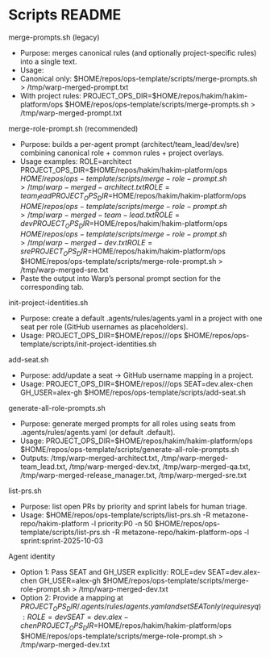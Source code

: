 # Scripts README

merge-prompts.sh (legacy)
- Purpose: merges canonical rules (and optionally project-specific rules) into a single text.
- Usage:
- Canonical only: $HOME/repos/ops-template/scripts/merge-prompts.sh > /tmp/warp-merged-prompt.txt
- With project rules: PROJECT_OPS_DIR=$HOME/repos/hakim/hakim-platform/ops $HOME/repos/ops-template/scripts/merge-prompts.sh > /tmp/warp-merged-prompt.txt

merge-role-prompt.sh (recommended)
- Purpose: builds a per-agent prompt (architect/team_lead/dev/sre) combining canonical role + common rules + project overlays.
- Usage examples:
  ROLE=architect PROJECT_OPS_DIR=$HOME/repos/hakim/hakim-platform/ops $HOME/repos/ops-template/scripts/merge-role-prompt.sh > /tmp/warp-merged-architect.txt
  ROLE=team_lead  PROJECT_OPS_DIR=$HOME/repos/hakim/hakim-platform/ops $HOME/repos/ops-template/scripts/merge-role-prompt.sh > /tmp/warp-merged-team-lead.txt
  ROLE=dev        PROJECT_OPS_DIR=$HOME/repos/hakim/hakim-platform/ops $HOME/repos/ops-template/scripts/merge-role-prompt.sh > /tmp/warp-merged-dev.txt
  ROLE=sre        PROJECT_OPS_DIR=$HOME/repos/hakim/hakim-platform/ops $HOME/repos/ops-template/scripts/merge-role-prompt.sh > /tmp/warp-merged-sre.txt
- Paste the output into Warp’s personal prompt section for the corresponding tab.

init-project-identities.sh
- Purpose: create a default .agents/rules/agents.yaml in a project with one seat per role (GitHub usernames as placeholders).
- Usage:
  PROJECT_OPS_DIR=$HOME/repos/<org>/<project>/ops $HOME/repos/ops-template/scripts/init-project-identities.sh

add-seat.sh
- Purpose: add/update a seat -> GitHub username mapping in a project.
- Usage:
  PROJECT_OPS_DIR=$HOME/repos/<org>/<project>/ops SEAT=dev.alex-chen GH_USER=alex-gh $HOME/repos/ops-template/scripts/add-seat.sh

generate-all-role-prompts.sh
- Purpose: generate merged prompts for all roles using seats from .agents/rules/agents.yaml (or default <role>.default).
- Usage:
  PROJECT_OPS_DIR=$HOME/repos/hakim/hakim-platform/ops $HOME/repos/ops-template/scripts/generate-all-role-prompts.sh
- Outputs:
  /tmp/warp-merged-architect.txt, /tmp/warp-merged-team_lead.txt, /tmp/warp-merged-dev.txt, /tmp/warp-merged-qa.txt, /tmp/warp-merged-release_manager.txt, /tmp/warp-merged-sre.txt

list-prs.sh
- Purpose: list open PRs by priority and sprint labels for human triage.
- Usage:
  $HOME/repos/ops-template/scripts/list-prs.sh -R metazone-repo/hakim-platform -l priority:P0 -n 50
  $HOME/repos/ops-template/scripts/list-prs.sh -R metazone-repo/hakim-platform-ops -l sprint:sprint-2025-10-03

Agent identity
- Option 1: Pass SEAT and GH_USER explicitly:
  ROLE=dev SEAT=dev.alex-chen GH_USER=alex-gh $HOME/repos/ops-template/scripts/merge-role-prompt.sh > /tmp/warp-merged-dev.txt
- Option 2: Provide a mapping at $PROJECT_OPS_DIR/.agents/rules/agents.yaml and set SEAT only (requires yq):
  ROLE=dev SEAT=dev.alex-chen PROJECT_OPS_DIR=$HOME/repos/hakim/hakim-platform/ops $HOME/repos/ops-template/scripts/merge-role-prompt.sh > /tmp/warp-merged-dev.txt
